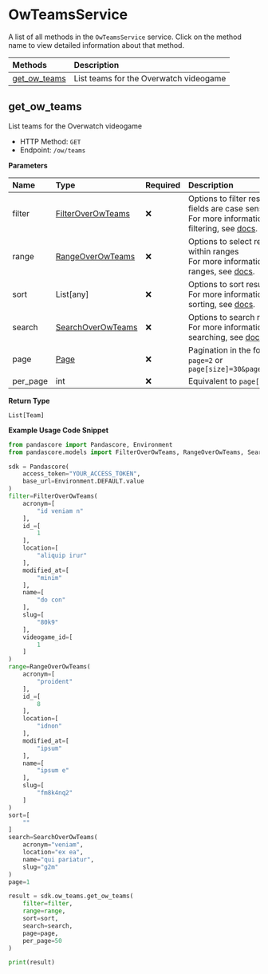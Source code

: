 # OwTeamsService

A list of all methods in the `OwTeamsService` service. Click on the method name to view detailed information about that method.

| Methods                       | Description                            |
| :---------------------------- | :------------------------------------- |
| [get_ow_teams](#get_ow_teams) | List teams for the Overwatch videogame |

## get_ow_teams

List teams for the Overwatch videogame

- HTTP Method: `GET`
- Endpoint: `/ow/teams`

**Parameters**

| Name     | Type                                                | Required | Description                                                                                                                                         |
| :------- | :-------------------------------------------------- | :------- | :-------------------------------------------------------------------------------------------------------------------------------------------------- |
| filter   | [FilterOverOwTeams](../models/FilterOverOwTeams.md) | ❌       | Options to filter results. String fields are case sensitive <br/>For more information on filtering, see [docs](/docs/filtering-and-sorting#filter). |
| range    | [RangeOverOwTeams](../models/RangeOverOwTeams.md)   | ❌       | Options to select results within ranges <br/>For more information on ranges, see [docs](/docs/filtering-and-sorting#range).                         |
| sort     | List[any]                                           | ❌       | Options to sort results <br/>For more information on sorting, see [docs](/docs/filtering-and-sorting#sort).                                         |
| search   | [SearchOverOwTeams](../models/SearchOverOwTeams.md) | ❌       | Options to search results <br/>For more information on searching, see [docs](/docs/filtering-and-sorting#search).                                   |
| page     | [Page](../models/Page.md)                           | ❌       | Pagination in the form of `page=2` or `page[size]=30&page[number]=2`                                                                                |
| per_page | int                                                 | ❌       | Equivalent to `page[size]`                                                                                                                          |

**Return Type**

`List[Team]`

**Example Usage Code Snippet**

```python
from pandascore import Pandascore, Environment
from pandascore.models import FilterOverOwTeams, RangeOverOwTeams, SearchOverOwTeams

sdk = Pandascore(
    access_token="YOUR_ACCESS_TOKEN",
    base_url=Environment.DEFAULT.value
)
filter=FilterOverOwTeams(
    acronym=[
        "id veniam n"
    ],
    id_=[
        1
    ],
    location=[
        "aliquip irur"
    ],
    modified_at=[
        "minim"
    ],
    name=[
        "do con"
    ],
    slug=[
        "80k9"
    ],
    videogame_id=[
        1
    ]
)
range=RangeOverOwTeams(
    acronym=[
        "proident"
    ],
    id_=[
        8
    ],
    location=[
        "idnon"
    ],
    modified_at=[
        "ipsum"
    ],
    name=[
        "ipsum e"
    ],
    slug=[
        "fm8k4nq2"
    ]
)
sort=[
    ""
]
search=SearchOverOwTeams(
    acronym="veniam",
    location="ex ea",
    name="qui pariatur",
    slug="g2m"
)
page=1

result = sdk.ow_teams.get_ow_teams(
    filter=filter,
    range=range,
    sort=sort,
    search=search,
    page=page,
    per_page=50
)

print(result)
```
